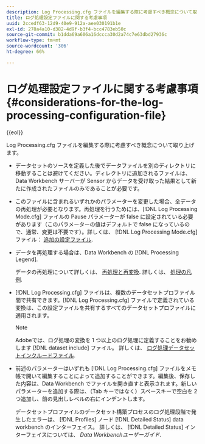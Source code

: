 ```yaml
---
description: Log Processing.cfg ファイルを編集する際に考慮すべき概念について取り上げます。
title: ログ処理設定ファイルに関する考慮事項
uuid: 2ccedf63-12d9-40e9-912a-aee030191b1e
exl-id: 278a4a10-d382-4d9f-b3f4-bcc4783eb50c
source-git-commit: b1dda69a606a16dccca30d2a74c7e63dbd27936c
workflow-type: tm+mt
source-wordcount: '306'
ht-degree: 66%

---
```


# ログ処理設定ファイルに関する考慮事項{#considerations-for-the-log-processing-configuration-file}

{{eol}}

Log Processing.cfg ファイルを編集する際に考慮すべき概念について取り上げます。

* データセットのソースを定義した後でデータファイルを別のディレクトリに移動することは避けてください。ディレクトリに追加されるファイルは、Data Workbench サーバーが Sensor からデータを受け取った結果として新たに作成されたファイルのみであることが必要です。
* このファイルに含まれるいずれかのパラメーターを変更した場合、全データの再処理が必要となります。再処理を行うためには、[!DNL Log Processing Mode.cfg] ファイルの Pause パラメーターが false に設定されている必要があります（このパラメーターの値はデフォルトで false になっているので、通常、変更は不要です）。詳しくは、 [!DNL Log Processing Mode.cfg] ファイル： [追加の設定ファイル](../../../home/c-dataset-const-proc/c-add-config-files/c-add-config-files.md#concept-1afef4f88f1e467ab4326875fd1d3004).

* データを再処理する場合は、Data Workbench の [!DNL Processing Legend].

   データの再処理について詳しくは、 [再処理と再変換](../../../home/c-dataset-const-proc/c-reproc-retrans/c-unst-reproc-retrans.md). 詳しくは、 [処理の凡例](../../../home/c-get-started/c-admin-intrf/c-pro-lgd.md#concept-233e27c9c84c426f8c178a27cc7ff828).

* [!DNL Log Processing.cfg] ファイルは、複数のデータセットプロファイル間で共有できます。[!DNL Log Processing.cfg] ファイルで定義されている変換は、この設定ファイルを共有するすべてのデータセットプロファイルに適用されます。

   >[!NOTE]
   >
   >Adobeでは、ログ処理の変換を 1 つ以上のログ処理に定義することをお勧めします [!DNL dataset include] ファイル。 詳しくは、 [ログ処理データセットインクルードファイル](../../../home/c-dataset-const-proc/c-dataset-inc-files/c-types-dataset-inc-files/c-log-proc-dataset-inc-files/c-log-proc-dataset-inc-files.md#concept-999475a22519432e98844622ca95b6ab).

* 前述のパラメーターはいずれも [!DNL Log Processing.cfg] ファイルをメモ帳で開いて編集することによって追加することができます。編集後、保存した内容は、Data Workbench でファイルを開き直すと表示されます。新しいパラメーターを追加する際は、（Tab キーではなく）スペースキーで空白を 2 つ追加し、前の見出しレベルの右にインデントします。

   データセットプロファイルのデータセット構築プロセスのログ処理段階で発生したエラーは、 [!DNL Profiles] ノード [!DNL Detailed Status] data workbench のインターフェイス。 詳しくは、 [!DNL Detailed Status] インターフェイスについては、 *Data Workbenchユーザーガイド*.
